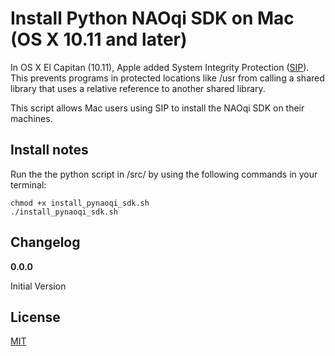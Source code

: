 # Install Python NAOqi SDK on Mac (OS X 10.11 and later)

In OS X El Capitan (10.11), Apple added System Integrity Protection ([SIP](https://support.apple.com/en-us/HT204899 "System Integrity Protection")). This prevents programs in protected locations like /usr from calling a shared library that uses a relative reference to another shared library.

This script allows Mac users using SIP to install the NAOqi SDK on their machines.

## Install notes

Run the the python script in /src/ by using the following commands in your terminal:

    chmod +x install_pynaoqi_sdk.sh
    ./install_pynaoqi_sdk.sh

## Changelog

**0.0.0**

Initial Version

## License
[MIT](LICENSE.md "MIT")
